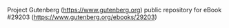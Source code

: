 Project Gutenberg (https://www.gutenberg.org) public repository for eBook #29203 (https://www.gutenberg.org/ebooks/29203)
